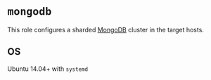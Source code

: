 # `mongodb`

This role configures a sharded [MongoDB](https://www.mongodb.com/) cluster in the target hosts.

## OS

Ubuntu 14.04+ with `systemd`